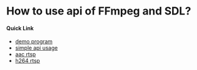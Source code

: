 # How to use api of FFmpeg and SDL?

#### Quick Link

- [demo program](./demo)
- [simple api usage](./tutorial)
- [aac rtsp](./aac_rtsp/)
- [h264 rtsp](./h264_rtsp_code/)

